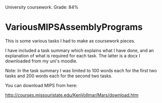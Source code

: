 University coursework. Grade: 84%

# VariousMIPSAssemblyPrograms

This is some various tasks I had to make as coursework pieces.

I have included a task summary which explains what I have done, and an explanation of what is required for each task. The latter is a docx I downloaded from my uni's moodle.

Note: In the task summary I was limited to 100 words each for the first two tasks and 200 words each for the second two tasks.

You can download MIPS from here:

http://courses.missouristate.edu/KenVollmar/Mars/download.htm
